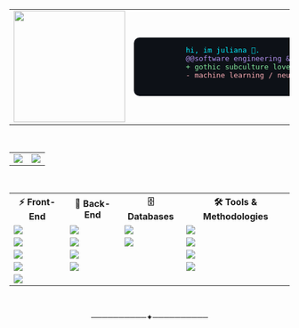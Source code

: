 <div align="center">

  <!-- Imagem + Info -->
  <table>
    <tr>
      <td>
        <img height="200" src="https://64.media.tumblr.com/b9350884c0b493370536769e014d084e/c5bb3c5641caefa0-02/s400x600/62bb1ea09876aebd4d3e3c6b307513fda5403e61.gif">
      </td>
      <td>
        <pre style="background:#0D1117; color:#0ef; padding:15px; border-radius:10px;">
          hi, im juliana 🔮.
          <span style="color:#B392F0">@@software engineering & ai enthusiast.@@</span>
          <span style="color:#85E89D">+ gothic subculture lover, fullstack dev.</span>
          <span style="color:#FDAEB7">- machine learning / neural networks explorer.</span>
        </pre>
      </td>
    </tr>
  </table>

  <br>

  <!-- GitHub Stats -->
  <table>
    <tr>
      <td>
        <a href="https://github.com/LiaLovelace/github-readme-stats">
          <img align="center" src="https://github-readme-stats.vercel.app/api?username=LiaLovelace&show_icons=true&theme=radical" />
        </a>
      </td>
      <td>
        <a href="https://github.com/LiaLovelace/top-langs">
          <img align="center" src="https://github-readme-stats.vercel.app/api/top-langs/?username=LiaLovelace&layout=compact&theme=radical" />
        </a>
      </td>
    </tr>
  </table>

  <br>

  <!-- Tech Stack -->
  <table>
    <tr>
      <th>⚡ Front-End</th>
      <th>🚀 Back-End</th>
      <th>🗄️ Databases</th>
      <th>🛠️ Tools & Methodologies</th>
    </tr>
    <tr>
      <td><img src="https://img.shields.io/badge/React-20232A?style=for-the-badge&logo=react&logoColor=61DAFB"></td>
      <td><img src="https://img.shields.io/badge/Node.js-43853D?style=for-the-badge&logo=node.js&logoColor=white"></td>
      <td><img src="https://img.shields.io/badge/PostgreSQL-316192?style=for-the-badge&logo=postgresql&logoColor=white"></td>
      <td><img src="https://img.shields.io/badge/GitHub-181717?style=for-the-badge&logo=github&logoColor=white"></td>
    </tr>
    <tr>
      <td><img src="https://img.shields.io/badge/Vue.js-35495E?style=for-the-badge&logo=vuedotjs&logoColor=4FC08D"></td>
      <td><img src="https://img.shields.io/badge/Python-3776AB?style=for-the-badge&logo=python&logoColor=white"></td>
      <td><img src="https://img.shields.io/badge/MongoDB-4EA94B?style=for-the-badge&logo=mongodb&logoColor=white"></td>
      <td><img src="https://img.shields.io/badge/Docker-2496ED?style=for-the-badge&logo=docker&logoColor=white"></td>
    </tr>
    <tr>
      <td><img src="https://img.shields.io/badge/JavaScript-F7DF1E?style=for-the-badge&logo=javascript&logoColor=black"></td>
      <td><img src="https://img.shields.io/badge/Java-007396?style=for-the-badge&logo=java&logoColor=white"></td>
      <td></td>
      <td><img src="https://img.shields.io/badge/Scrum-6DB33F?style=for-the-badge&logo=scrum&logoColor=white"></td>
    </tr>
    <tr>
      <td><img src="https://img.shields.io/badge/TypeScript-007ACC?style=for-the-badge&logo=typescript&logoColor=white"></td>
      <td><img src="https://img.shields.io/badge/Express.js-000000?style=for-the-badge&logo=express&logoColor=white"></td>
      <td></td>
      <td><img src="https://img.shields.io/badge/REST-02569B?style=for-the-badge&logo=rest&logoColor=white"></td>
    </tr>
    <tr>
      <td><img src="https://img.shields.io/badge/Tailwind_CSS-38B2AC?style=for-the-badge&logo=tailwind-css&logoColor=white"></td>
      <td></td>
      <td></td>
      <td></td>
    </tr>
  </table>

  <br>

  <!-- Cyberpunk Divider -->
──────────✦──────────
  
  <br>
</div>
